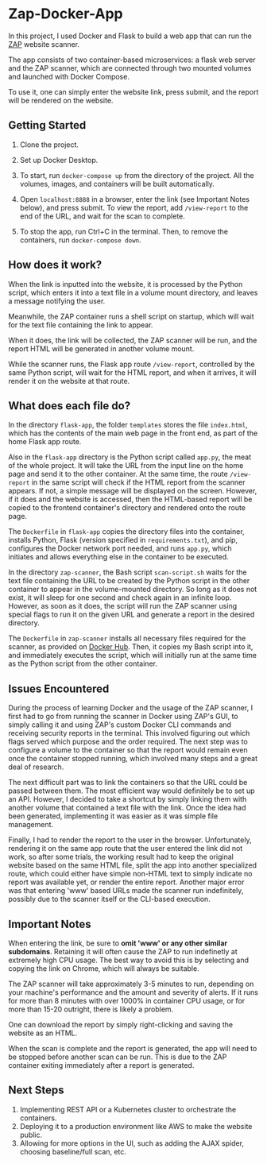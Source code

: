 # Zap-Docker-App

In this project, I used Docker and Flask to build a web app that can run the [ZAP](https://www.zaproxy.org/docs/docker/full-scan/) website scanner.

The app consists of two container-based microservices: a flask web server and the ZAP scanner, which are connected through two mounted volumes and launched with Docker Compose. 

To use it, one can simply enter the website link, press submit, and the report will be rendered on the website.

## Getting Started

1) Clone the project.

2) Set up Docker Desktop.

3) To start, run `docker-compose up` from the directory of the project. All the volumes, images, and containers will be built automatically.

4) Open `localhost:8888` in a browser, enter the link (see Important Notes below), and press submit. To view the report, add `/view-report` to the end of the URL, and wait for the scan to complete.

5) To stop the app, run Ctrl+C in the terminal. Then, to remove the containers, run `docker-compose down`.

## How does it work?

When the link is inputted into the website, it is processed by the Python script, which enters it into a text file in a volume mount directory, and leaves a message notifying the user.

Meanwhile, the ZAP container runs a shell script on startup, which will wait for the text file containing the link to appear. 

When it does, the link will be collected, the ZAP scanner will be run, and the report HTML will be generated in another volume mount.

While the scanner runs, the Flask app route `/view-report`, controlled by the same Python script, will wait for the HTML report, and when it arrives, it will render it on the website at that route. 

## What does each file do? 

In the directory `flask-app`, the folder `templates` stores the file `index.html`, which has the contents of the main web page in the front end, as part of the home Flask app route.

Also in the `flask-app` directory is the Python script called `app.py`, the meat of the whole project. It will take the URL from the input line on the home page and send it to the other container. At the same time, the route `/view-report` in the same script will check if the HTML report from the scanner appears. If not, a simple message will be displayed on the screen. However, if it does and the website is accessed, then the HTML-based report will be copied to the frontend container's directory and rendered onto the route page.

The `Dockerfile` in `flask-app` copies the directory files into the container, installs Python, Flask (version specified in `requirements.txt`), and pip, configures the Docker network port needed, and runs `app.py`, which initiates and allows everything else in the container to be executed. 

In the directory `zap-scanner`, the Bash script `scan-script.sh` waits for the text file containing the URL to be created by the Python script in the other container to appear in the volume-mounted directory. So long as it does not exist, it will sleep for one second and check again in an infinite loop. However, as soon as it does, the script will run the ZAP scanner using special flags to run it on the given URL and generate a report in the desired directory. 

The `Dockerfile` in `zap-scanner` installs all necessary files required for the scanner, as provided on [Docker Hub](https://hub.docker.com/r/owasp/zap2docker-stable). Then, it copies my Bash script into it, and immediately executes the script, which will initially run at the same time as the Python script from the other container. 

## Issues Encountered

During the process of learning Docker and the usage of the ZAP scanner, I first had to go from running the scanner in Docker using ZAP's GUI, to simply calling it and using ZAP's custom Docker CLI commands and receiving security reports in the terminal. This involved figuring out which flags served which purpose and the order required. The next step was to configure a volume to the container so that the report would remain even once the container stopped running, which involved many steps and a great deal of research.

The next difficult part was to link the containers so that the URL could be passed between them. The most efficient way would definitely be to set up an API. However, I decided to take a shortcut by simply linking them with another volume that contained a text file with the link. Once the idea had been generated, implementing it was easier as it was simple file management.

Finally, I had to render the report to the user in the browser. Unfortunately, rendering it on the same app route that the user entered the link did not work, so after some trials, the working result had to keep the original website based on the same HTML file, split the app into another specialized route, which could either have simple non-HTML text to simply indicate no report was available yet, or render the entire report. Another major error was that entering 'www' based URLs made the scanner run indefinitely, possibly due to  the scanner itself or the CLI-based execution.

## Important Notes

When entering the link, be sure to **omit 'www' or any other similar subdomains**. Retaining it will often cause the ZAP to run indefinetly at extremely high CPU usage. The best way to avoid this is by selecting and copying the link on Chrome, which will always be suitable. 

The ZAP scanner will take approximately 3-5 minutes to run, depending on your machine's performance and the amount and severity of alerts. If it runs for more than 8 minutes with over 1000% in container CPU usage, or for more than 15-20 outright, there is likely a problem. 

One can download the report by simply right-clicking and saving the website as an HTML. 

When the scan is complete and the report is generated, the app will need to be stopped before another scan can be run. This is due to the ZAP container exiting immediately after a report is generated. 

## Next Steps

1) Implementing REST API or a Kubernetes cluster to orchestrate the containers.  
2) Deploying it to a production environment like AWS to make the website public.
3) Allowing for more options in the UI, such as adding the AJAX spider, choosing baseline/full scan, etc.
